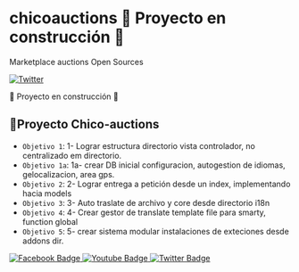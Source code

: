 # chicoauctions :construction: Proyecto en construcción :construction:
Marketplace auctions Open Sources

[![Twitter](https://img.shields.io/twitter/url/https/twitter.com/derematevive.svg?style=social&label=Follow%20%40DeremateVive)](https://twitter.com/DeremateVive)

:construction: Proyecto en construcción :construction:

## :hammer:Proyecto Chico-auctions 
- `Objetivo 1`: 1- Lograr estructura directorio vista controlador, no centralizado em directorio.
- `Objetivo 1a`: 1a- crear DB inicial configuracion, autogestion de idiomas, gelocalizacion, area gps. 
- `Objetivo 2`: 2- Lograr entrega a petición desde un index, implementando hacia models
- `Objetivo 3`: 3- Auto traslate de archivo y core desde directorio i18n
- `Objetivo 4`: 4- Crear gestor de translate template file para smarty, function global
- `Objetivo 5`: 5- crear sistema modular instalaciones de exteciones desde addons dir.

<div id="badges">
  <a href="https://www.facebook.com/DeremateVive">
    <img src="https://img.shields.io/badge/Facebook-blue?style=for-the-badge&logo=facebook&logoColor=white" alt="Facebook Badge"/>
  </a>
  <a href="https://www.youtube.com/channel/UCD_DM-g6K01U9b9J_056Hgg">
    <img src="https://img.shields.io/badge/YouTube-red?style=for-the-badge&logo=youtube&logoColor=white" alt="Youtube Badge"/>
  </a>
  <a href="https://twitter.com/DeremateVive">
    <img src="https://img.shields.io/badge/Twitter-blue?style=for-the-badge&logo=twitter&logoColor=white" alt="Twitter Badge"/>
  </a>
</div>
 

